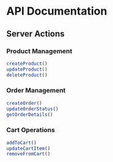 # API Documentation

## Server Actions

### Product Management
```typescript
createProduct()
updateProduct()
deleteProduct()
```

### Order Management
```typescript
createOrder()
updateOrderStatus()
getOrderDetails()
```

### Cart Operations
```typescript
addToCart()
updateCartItem()
removeFromCart()
```